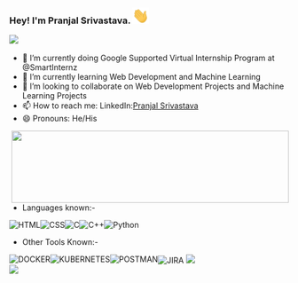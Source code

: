 ### Hey! I'm Pranjal Srivastava. <img src="https://raw.githubusercontent.com/1999AZZAR/1999AZZAR/main/resources/img/waving.gif" width="30px">
<img src="https://camo.githubusercontent.com/4a46eb5058f8143315407c641c2a46eabe7edd2c46f71eff07cd6e49d18ecce0/68747470733a2f2f726561646d652d747970696e672d7376672e6865726f6b756170702e636f6d3f636f6c6f723d3232333441452673697a653d32352663656e7465723d74727565267643656e7465723d747275652677696474683d343530266865696768743d3330266c696e65733d57656c636f6d652b746f2b6d792b70726f66696c652e2e2e3b476c61642b746f2b7365652b796f752b6865726521">

     
     
- 🔭 I’m currently doing Google Supported Virtual Internship Program at @SmartInternz 
- 🌱 I’m currently learning Web Development and Machine Learning 
- 👯 I’m looking to collaborate on Web Development Projects and Machine Learning Projects
- 📫 How to reach me: LinkedIn:[Pranjal Srivastava](https://www.linkedin.com/in/pranjal-srivastava2807)
- 😄 Pronouns: He/His

<img src="https://camo.githubusercontent.com/8d0f36578270a341ecd39d5bc48fed13bf1c3177097f0e801b80783860bd8aec/68747470733a2f2f6d656469612e67697068792e636f6d2f6d656469612f517056554d52554a476f6b667158796661312f67697068792e676966" width=500 height=130 align="right">


- Languages known:- 
<img align="left" alt="HTML" src="https://img.shields.io/badge/html5-%23E34F26.svg?style=for-the-badge&logo=html5&logoColor=white"/>
<img align="left" alt="CSS" src="https://img.shields.io/badge/css3-%231572B6.svg?style=for-the-badge&logo=css3&logoColor=white"/>
<img align="left" alt="C" src="https://img.shields.io/badge/c-%2300599C.svg?style=for-the-badge&logo=c&logoColor=white"/>
<img align="left" alt="C++" src="https://img.shields.io/badge/c++-%2300599C.svg?style=for-the-badge&logo=c%2B%2B&logoColor=white"/>
<img alt="Python" src="https://img.shields.io/badge/python-3670A0?style=for-the-badge&logo=python&logoColor=ffdd54"/>


- Other Tools Known:-
<img align="left" alt="DOCKER" src="https://img.shields.io/badge/docker-%230db7ed.svg?style=for-the-badge&logo=docker&logoColor=white"/>
<img align="left" alt="KUBERNETES" src="https://img.shields.io/badge/kubernetes-%23326ce5.svg?style=for-the-badge&logo=kubernetes&logoColor=white"/>
<img align="left" alt="POSTMAN" src="https://img.shields.io/badge/Postman-FF6C37?style=for-the-badge&logo=postman&logoColor=white"/>
<img alt="JIRA" src="https://img.shields.io/badge/jira-%230A0FFF.svg?style=for-the-badge&logo=jira&logoColor=white"/>




<img align="left" width=47% src="https://github-readme-stats.vercel.app/api?username=Pranjal2870&&show_icons=true&title_color=c04000&icon_color=ffa500&text_color=fed8b1&bg_color=151515">
<img src="https://github-readme-stats.vercel.app/api/top-langs/?username=Pranjal2870&layout=compact%20/">


